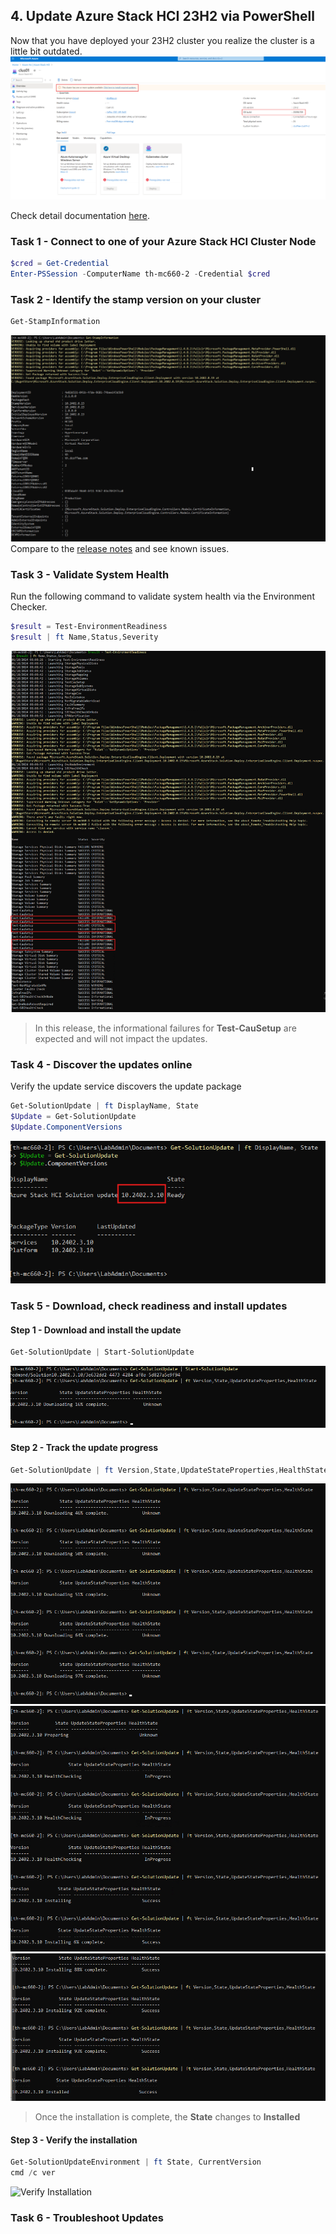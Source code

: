 ## 4. Update Azure Stack HCI 23H2 via PowerShell

Now that you have deployed your 23H2 cluster you realize the cluster is a little bit outdated.
![Cluster status](images/Cluster-Status.png)

Check detail documentation [here](https://learn.microsoft.com/en-us/azure-stack/hci/update/update-via-powershell-23h2).

### Task 1 - Connect to one of your Azure Stack HCI Cluster Node

```powershell
$cred = Get-Credential
Enter-PSSession -ComputerName th-mc660-2 -Credential $cred
```

### Task 2 - Identify the stamp version on your cluster

```powershell
Get-StampInformation
```

![Current Version](images/Current-Version.png)
Compare to the [release notes](https://learn.microsoft.com/en-us/azure-stack/hci/known-issues-2402) and see known issues.


### Task 3 - Validate System Health

Run the following command to validate system health via the Environment Checker.
```powershell
$result = Test-EnvironmentReadiness
$result | ft Name,Status,Severity
```
![Validate System health](images/Validate-Health.png)
> In this release, the informational failures for **Test-CauSetup** are expected and will not impact the updates.

### Task 4 - Discover the updates online

Verify the update service discovers the update package
```powershell
Get-SolutionUpdate | ft DisplayName, State
$Update = Get-SolutionUpdate 
$Update.ComponentVersions
```
![Discover Updates](images/Discover-Updates.png)

### Task 5 - Download, check readiness and install updates

#### Step 1 - Download and install the update

```powershell
Get-SolutionUpdate | Start-SolutionUpdate
```
![Start Update](images/Start-Update.png)

#### Step 2 - Track the update progress

```powershell
Get-SolutionUpdate | ft Version,State,UpdateStateProperties,HealthState
```
![Track Update1](images/Track-Update1.png)
![Track Update2](images/Track-Update2.png)
![Track Update3](images/Track-Update3.png)

> Once the installation is complete, the **State** changes to **Installed**

#### Step 3 - Verify the installation
```powershell
Get-SolutionUpdateEnvironment | ft State, CurrentVersion
cmd /c ver
```
![Verify Installation](images/Verify-Installation.png)
### Task 6 - Troubleshoot Updates
